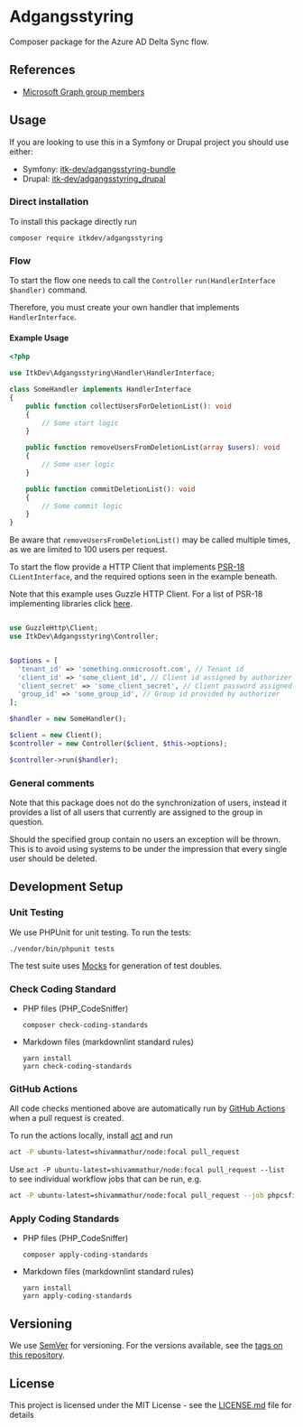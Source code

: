 # Adgangsstyring

Composer package for the Azure AD Delta Sync flow.

## References

* [Microsoft Graph group members](https://docs.microsoft.com/en-us/graph/api/group-list-members?view=graph-rest-1.0&tabs=http)

## Usage

If you are looking to use this in a Symfony or Drupal project you should use
either:

* Symfony: [itk-dev/adgangsstyring-bundle](https://github.com/itk-dev/adgangsstyring-bundle)
* Drupal: [itk-dev/adgangsstyring_drupal](https://github.com/itk-dev/adgangsstyring_drupal)

### Direct installation

To install this package directly run

```shell
composer require itkdev/adgangsstyring
```

### Flow

To start the flow one needs to call the
`Controller` `run(HandlerInterface $handler)` command.

Therefore, you must create your own handler that implements
 `HandlerInterface`.

#### Example Usage

```php
<?php

use ItkDev\Adgangsstyring\Handler\HandlerInterface;

class SomeHandler implements HandlerInterface
{
    public function collectUsersForDeletionList(): void
    {
        // Some start logic
    }

    public function removeUsersFromDeletionList(array $users): void
    {
        // Some user logic
    }

    public function commitDeletionList(): void
    {
        // Some commit logic
    }
}
```

Be aware that `removeUsersFromDeletionList()` may be called multiple times,
as we are limited to 100 users per request.

To start the flow provide a HTTP Client that implements
[PSR-18](https://www.php-fig.org/psr/psr-18/) `CLientInterface`,
and the required options seen in the example beneath.

Note that this example uses Guzzle HTTP Client.
For a list of PSR-18 implementing libraries click [here](https://packagist.org/providers/psr/http-client-implementation).

```php

use GuzzleHttp\Client;
use ItkDev\Adgangsstyring\Controller;


$options = [
  'tenant_id' => 'something.onmicrosoft.com', // Tenant id 
  'client_id' => 'some_client_id', // Client id assigned by authorizer
  'client_secret' => 'some_client_secret', // Client password assigned by authorizer
  'group_id' => 'some_group_id', // Group id provided by authorizer
];

$handler = new SomeHandler();

$client = new Client();
$controller = new Controller($client, $this->options);

$controller->run($handler);
```

### General comments

Note that this package does not do the synchronization
of users, instead it provides a list of all users that
currently are assigned to the group in question.

Should the specified group contain no users an exception will be
thrown. This is to avoid using systems to be under the impression
that every single user should be deleted.

## Development Setup

### Unit Testing

We use PHPUnit for unit testing. To run the tests:

```shell
./vendor/bin/phpunit tests
```

The test suite uses [Mocks](https://phpunit.de/manual/6.5/en/test-doubles.html)
for generation of test doubles.

### Check Coding Standard

* PHP files (PHP_CodeSniffer)

    ```shell
    composer check-coding-standards
    ```

* Markdown files (markdownlint standard rules)

    ```shell
    yarn install
    yarn check-coding-standards
    ```

### GitHub Actions

All code checks mentioned above are automatically run by [GitHub
Actions](https://github.com/features/actions) when a pull request is created.

To run the actions locally, install [act](https://github.com/nektos/act) and run

```sh
act -P ubuntu-latest=shivammathur/node:focal pull_request
```

Use `act -P ubuntu-latest=shivammathur/node:focal pull_request --list` to see
individual workflow jobs that can be run, e.g.

```sh
act -P ubuntu-latest=shivammathur/node:focal pull_request --job phpcsfixer
```

### Apply Coding Standards

* PHP files (PHP_CodeSniffer)

    ```shell
    composer apply-coding-standards
    ```

* Markdown files (markdownlint standard rules)

    ```shell
    yarn install
    yarn apply-coding-standards
    ```

## Versioning

We use [SemVer](http://semver.org/) for versioning.
For the versions available, see the
[tags on this repository](https://github.com/itk-dev/adgangsstyring/tags).

## License

This project is licensed under the MIT License - see the
[LICENSE.md](LICENSE.md) file for details
